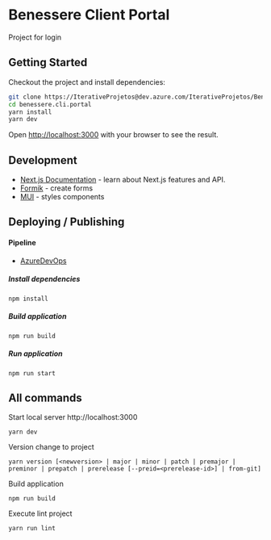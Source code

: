 # Benessere Client Portal

Project for login

## Getting Started

Checkout the project and install dependencies:

```bash
git clone https://IterativeProjetos@dev.azure.com/IterativeProjetos/Benessere/_git/PortalWebApp
cd benessere.cli.portal
yarn install
yarn dev
```

Open [http://localhost:3000](http://localhost:3000) with your browser to see the result.

## Development

- [Next.js Documentation](https://nextjs.org/docs) - learn about Next.js features and API.
- [Formik](https://formik.org/) - create forms
- [MUI](https://mui.com/) - styles components


## Deploying / Publishing

#### Pipeline

- [AzureDevOps](https://dev.azure.com/IterativeProjetos/Benessere/_build)

##### Install dependencies

```shell
npm install
```

##### Build application
```shell
npm run build
```

##### Run application
```shell
npm run start
```

## All commands

Start local server http://localhost:3000

```shell
yarn dev
```

Version change to project

```shell
yarn version [<newversion> | major | minor | patch | premajor | preminor | prepatch | prerelease [--preid=<prerelease-id>] | from-git]
```

Build application

```shell
npm run build
```

Execute lint project

```shell
yarn run lint
```